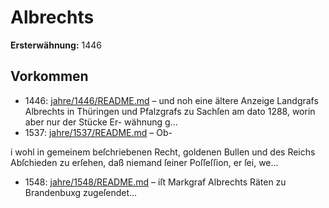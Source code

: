 # Albrechts

**Ersterwähnung:** 1446

## Vorkommen
- 1446: [jahre/1446/README.md](../jahre/1446/README.md) – und noh eine ältere Anzeige
Landgrafs Albrechts in Thüringen und Pfalzgrafs zu
Sachſen am dato 1288, worin aber nur der Stücke Er-
wähnung g...
- 1537: [jahre/1537/README.md](../jahre/1537/README.md) – Ob-

i wohl in gemeinem beſchriebenen Recht, goldenen Bullen
und des Reichs Abſchieden zu erſehen, daß niemand ſeiner
Poſſeſſion, er ſei, we...
- 1548: [jahre/1548/README.md](../jahre/1548/README.md) – iſt Markgraf Albrechts Räten
zu Brandenbuxg zugeſendet...
